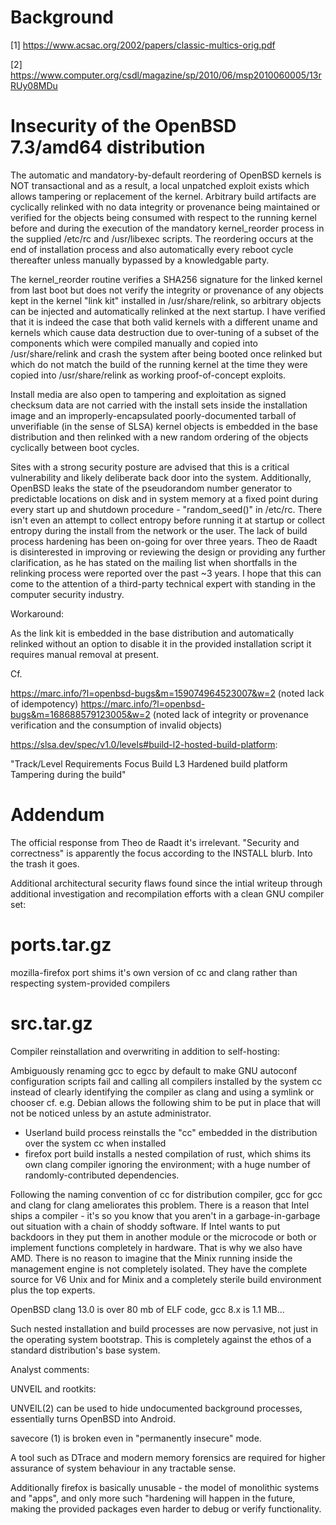 # Background 

[1] https://www.acsac.org/2002/papers/classic-multics-orig.pdf

[2] https://www.computer.org/csdl/magazine/sp/2010/06/msp2010060005/13rRUy08MDu

# Insecurity of the OpenBSD 7.3/amd64 distribution

The automatic and mandatory-by-default reordering of OpenBSD kernels is NOT transactional and as a result, a local unpatched exploit exists which allows tampering or replacement of the kernel. Arbitrary build artifacts are cyclically relinked with no data integrity or provenance being maintained or verified for the objects being consumed with respect to the running kernel before and during the execution of the mandatory kernel_reorder process in the supplied /etc/rc and /usr/libexec scripts. The reordering occurs at the end of installation process and also automatically every reboot cycle thereafter unless manually bypassed by a knowledgable party.

The kernel_reorder routine verifies a SHA256 signature for the linked kernel from last boot but does not verify the integrity or provenance of any objects kept in the kernel "link kit" installed in /usr/share/relink, so arbitrary objects can be injected and automatically relinked at the next startup. I have verified that it is indeed the case that both valid kernels with a different uname and kernels which cause data destruction due to over-tuning of a subset of the components which were compiled manually and copied into /usr/share/relink and crash the system after being booted once relinked but which do not match the build of the running kernel at the time they were copied into /usr/share/relink as working proof-of-concept exploits.

Install media are also open to tampering and exploitation as signed checksum data are not carried with the install sets inside the installation image and an improperly-encapsulated poorly-documented tarball of unverifiable (in the sense of SLSA) kernel objects is embedded in the base distribution and then relinked with a new random ordering of the objects cyclically between boot cycles.

Sites with a strong security posture are advised that this is a critical vulnerability and likely deliberate back door into the system. Additionally, OpenBSD leaks the state of the pseudorandom number generator to predictable locations on disk and in system memory at a fixed point during every start up and shutdown procedure - "random_seed()" in /etc/rc. There isn't even an attempt to collect entropy before running it at startup or collect entropy during the install from the network or the user. The lack of build process hardening has been on-going for over three years. Theo de Raadt is disinterested in improving or reviewing the design or providing any further clarification, as he has stated on the mailing list when shortfalls in the relinking process were reported over the past ~3 years. I hope that this can come to the attention of a third-party technical expert with standing in the computer security industry.

Workaround:

As the link kit is embedded in the base distribution and automatically relinked without an option to disable it in the provided installation script it requires manual removal at present.

Cf.

https://marc.info/?l=openbsd-bugs&m=159074964523007&w=2 (noted lack of idempotency)
https://marc.info/?l=openbsd-bugs&m=168688579123005&w=2 (noted lack of integrity or provenance verification and the consumption of invalid objects)

https://slsa.dev/spec/v1.0/levels#build-l2-hosted-build-platform:

"Track/Level Requirements 	            Focus
 Build L3 	  Hardened build platform 	 Tampering during the build"


# Addendum

The official response from Theo de Raadt it's irrelevant. "Security and correctness" is apparently the focus according to the INSTALL blurb. Into the trash it goes.

Additional architectural security flaws found since the intial writeup through additional investigation and recompilation efforts with a clean GNU compiler set:

# ports.tar.gz

mozilla-firefox port shims it's own version of cc and clang rather than respecting system-provided compilers

# src.tar.gz

Compiler reinstallation and overwriting in addition to self-hosting:

Ambiguously renaming gcc to egcc by default to make GNU autoconf configuration scripts fail and calling all compilers installed by the system cc instead of clearly identifying the compiler as clang and using a symlink or chooser cf. e.g. Debian allows the following shim to be put in place that will not be noticed unless by an astute administrator.

- Userland build process reinstalls the "cc" embedded in the distribution over the system cc when installed
- firefox port build installs a nested compilation of rust, which shims its own clang compiler ignoring the environment; with a huge number of randomly-contributed dependencies.

Following the naming convention of cc for distribution compiler, gcc for gcc and clang for clang ameliorates this problem. There is a reason that Intel ships a compiler - it's so you know that you aren't in a garbage-in-garbage out situation with a chain of shoddy software. If Intel wants to put backdoors in they put them in another module or the microcode or both or implement functions completely in hardware. That is why we also have AMD. There is no reason to imagine that the Minix running inside the management engine is not completely isolated. They have the complete source for V6 Unix and for Minix and a completely sterile build environment plus the top experts. 

OpenBSD clang 13.0 is over 80 mb of ELF code, gcc 8.x is 1.1 MB... 

Such nested installation and build processes are now pervasive, not just in the operating system bootstrap. This is completely against the ethos of a standard distribution's base system.

Analyst comments:

UNVEIL and rootkits:

UNVEIL(2) can be used to hide undocumented background processes, essentially turns OpenBSD into Android. 

savecore (1) is broken even in "permanently insecure" mode.

A tool such as DTrace and modern memory forensics are required for higher assurance of system behaviour in any tractable sense.

Additionally firefox is basically unusable - the model of monolithic systems and "apps", and only more such "hardening will happen in the future, making the provided packages even harder to debug or verify functionality.
